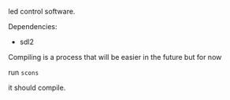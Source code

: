 led control software.

Dependencies:
* sdl2

Compiling is a process that will be easier in the future but for now

run `scons`

it should compile.
